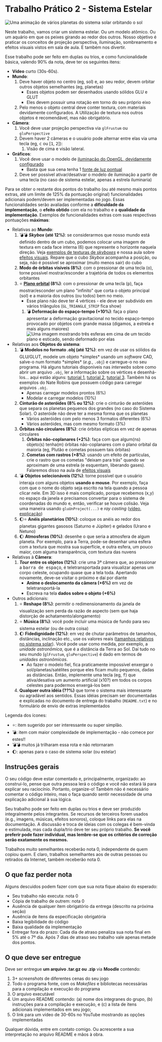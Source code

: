 # Trabalho Prático 2 - Sistema Estelar

![Uma animação de vários planetas do sistema solar orbitando o sol](images/solar.gif)

Neste trabalho, vamos criar um sistema estelar. Ou um modelo atômico. Ou
um aquário em que os peixes girando ao redor dos outros. Nosso objetivo é
praticar os conceitos de projeção perspectiva, iluminação, sombreamento e efeitos visuais
vistos em sala de aula. E também nos divertir.

Esse trabalho pode ser feito em duplas ou trios, e como funcionalidade básica,
valendo 90% da nota, deve ter os seguintes itens:

- **Vídeo** curto (30s-60s).
- **Mundo**:
  1. Deve haver objeto no centro (eg, sol) e, ao seu redor, devem
     orbitar outros objetos semelhantes (eg, planetas)
     - Esses objetos podem ser desenhados usando sólidos GLU e GLUT
     - Eles devem possuir uma rotação em torno do seu próprio eixo
  1. Pelo menos o objeto central deve conter textura,
     com materiais devidamente configurados. A Utilização de textura
     nos outros objetos é recomendável, mas não obrigatório.
- **Câmera**:
  1. Você deve usar projeção perspectiva via `glFrustum` ou `gluPerspective`
  1. Devem haver 2 câmeras e o usuário pode alternar entre elas via uma tecla
     (eg, <kbd>c</kbd> ou [<kbd>1</kbd>, <kbd>2</kbd>]):
     1. Visão de cima e visão lateral.
- **Gráficos**:
  1. Você deve usar o modelo de
     [iluminação do OpenGL, devidamente configurado][lighting]
     - Basta que sua cena tenha 1
       [fonte de luz pontual][lighting-directional]
  1. Deve ser possível ativar/desativar o modelo de iluminação a partir de uma
     tecla (no caso de sistema estelar, apenas a estrela iluminaria)

Para se obter o restante dos pontos do trabalho (ou até mesmo mais pontos
extras, até um limite de 125% da pontuação original) funcionalidades adicionais
podem/devem ser implementadas no jogo. Essas funcionalidades serão avaliadas
conforme a **dificuldade da implementação**, o **efeito obtido** com ela no
trabalho e a **qualidade da implementação**. Exemplos de funcionalidades
extras com suas respectivas pontuações **máximas**:

- Relativas ao **Mundo**:
  1. :bomb::bomb: **_Skybox_ (até 12%)**: se considerarmos que nosso mundo
     está definido dentro de um cubo, podemos colocar uma imagem de textura
     em cada face interna (6) que represente o horizonte naquela direção. Veja
     [exemplos de texturas de _skyboxes_][skybox] e nossa aula sobre
     [efeitos visuais][visual-fx]. Repare que o cubo _Skybox_ acompanha
     a posição, ou seja, não é possível se aproximar (muito menos sair) do cubo
  1. **Modo de órbitas visíveis (8%)**: com o pressionar de uma tecla
     (<kbd>o</kbd>), torne possível mostrar/esconder a trajetória de
     todos os elementos orbitantes
  1. :star: **[Plano orbital][plano-orbital] (8%)**: com o pressionar
     de uma tecla (<kbd>p</kbd>), faça mostrar/esconder um plano "infinito"
     que corta o objeto principal (sol) e a maioria dos outros (ou todos)
     bem no meio.
     - Esse plano não deve ter 4 vértices - ele deve ser subdivido em vários
       triângulos (`GL_TRIANGLE_STRIP` fica show)   
     1. :bomb: **Deformação do espaço-tempo (+10%)**: faça o plano apresentar a
        deformação gravitacional no tecido espaço-tempo provocado por objetos
        com grande massa (digamos, a estrela e mais alguns maiores)
        ![Uma imagem mostrando três esferas em cima de um tecido plano e esticado, sendo deformado por elas](images/deformacao-espaco-tempo.jpg)
- Relativas aos **Objetos do sistema**:
  1. :bomb: **Modelos no formato .obj (até 12%)**: em vez de usar os
     sólidos da GLU/GLUT, modele um objeto \*simples\* usando um _software_
     CAD, salve-o num formato \*simples\* (_e.g._, `.obj`) e carregue-o no
     seu programa. Há alguns tutoriais disponíveis nas _interwebs_ sobre
     como abrir um arquivo `.obj`, ler a informação sobre os vértices e
     desenhá-los... aqui estão alguns: [tutorial 1][obj-tut-1],
     [tutorial 2][obj-tut-2], [tutorial 3][obj-tut-3]. Também há os exemplos
     do Nate Robins que possuem código para carregar arquivos `.obj`.
     - Apenas carregar modelos prontos (6%)
     - Modelar e carregar modelos (10%)
  1. **Cinturão de asteróides (8% ou 12%)**: crie o cinturão de asteróides que
     separa os planetas pequenos dos grandes (no caso do Sistema Solar). O
     asteróide não deve ter a mesma forma que os planetas
     - Vários asteróides com pelo menos 3 formatos diferentes (6%)
     - Vários asteróides, mas com mesmo formato (3%)
  1. **Órbitas não circulares (8%)**: crie órbitas elípticas em vez de apenas
     circulares
     1. **Órbitas não-coplanares (+2%)**: faça com que algum(ns) objeto(s)
        tenha(m) órbitas não-coplanares com o plano orbital da maioria
        (eg, Plutão e cometas possuem tais órbitas)
     1. **Cometas com rastros (+8%)**: usando um efeito de partículas, crie
        o rastro que os cometas "deixam para trás" quando se aproximam de
        uma estrela (e esquentam, liberando gases). Falaremos disso na
        aula de [efeitos visuais][visual-fx]
  1. :bomb: **Objetos selecionáveis (12%)**: torne possível que o usuário
     interaja com alguns objetos **usando o mouse**. Por exemplo, faça com
     que o nome do objeto seja escrito na tela quando a pessoa clicar nele.
     Em 3D isso é mais complicado, porque recebemos (x,y) no espaço da janela
     e precisamos convertar para o sistema de coordenadas do mundo e, então,
     verificar se houve colisão. Veja uma maneira usando `gluUnProject(...)`
     e _ray casting_ ([vídeo][3d-picking-video],
     [explicação][3d-picking-explanation])
  1. :moon::star: **Anéis planetários (10%)**: coloque os anéis ao redor dos
     planetas gigantes gasosos (Saturno e Júpiter) e gelados (Urano e Netuno)
  1. :moon: **Atmosferas (10%)**: desenhe o que seria a atmosfera de algum
     planeta. Por exemplo, para a Terra, pode-se desenhar uma esfera com
     a textura que mostra sua superfície, e outra esfera, um pouco maior,
     com alguma transparência, com textura das nuvens
- Relativas à **Câmera**:
  1. **_Tour_ entre os objetos (12%)**: crie uma 3ª câmera que, ao pressionar
     a <kbd>barra de espaço</kbd>, é teletransportada para visualizar apenas
     um corpo celeste, ocupando quase que a tela toda. Apertando
     novamente, deve-se visitar o próximo e daí por diante
     - **Anime o deslocamento da câmera (+6%)** em vez de teletransportá-la
     - Escreva na tela **dados sobre o objeto (+6%)**
- Outros adicionais:
  1. :star: **Reshape (8%)**: permitir o redimensionamento da janela
     de visualização sem perda da razão de aspecto (sem que haja distorção
     de achatamento/alongamento)
  1. :star: **Música (8%)**: você pode incluir uma música de fundo para
     seu sistema estelar (ou de outra coisa)
  1. :moon: **Fidedignidade (12%)**: em vez de chutar parâmetros de tamanhos,
     distâncias, inclinação etc., use os valores reais
     ([tamanhos relativos no sistema solar][tamanhos-relativos-planetas]).
     Você pode usar como medida, por exemplo, a _unidade astronômica_,
     que é a distância da Terra ao Sol. Daí tudo no seu mundo
     (`glFrustum`, `gluPerspective`) é dado em termos de
     _unidades astronômicas_.
     - Ao fazer o modelo fiel, fica praticamente impossível enxergar
       o sol/planetas/satélites porque eles ficam muito pequenos, dadas
       as distâncias. Então, implemente uma tecla (eg, <kbd>f</kbd>)
       que ativa/desativa um aumento artificial (x10?) em todos os corpos
       celestes para podermos enxergá-los bem
  1. **Qualquer outra idéia (??%)** que torne o sistema mais interessante ou
     agradável aos sentidos. Essas idéias precisam ser documentadas e
     explicadas no documento de entrega do trabalho (`README.txt`) e no
     formulário de envio de extras implementados


Legenda dos ícones:
  - :star:: item sugerido por ser interessante ou super simplão.
  - :bomb:: item com maior complexidade de implementação - não
    comece por estes!!
  - :bomb::bomb: muitos já trilharam essa rota e não retornaram
  - :moon:: apenas para o caso de sistema solar (ou estelar)

## Instruções gerais

O seu código deve estar comentado e, principalmente, organizado: ao
construí-lo, pense que outra pessoa lerá o código e você não estará lá para
explicar seu raciocínio. Portanto, organize-o! Também não é necessário
comentar o código inteiro, mas o faça quando sentir necessidade de uma
explicação adicional à sua lógica.

Seu trabalho pode ser feito em duplas ou trios e deve ser produzido
integralmente pelos integrantes. Se recursos de terceiros forem usados
(e.g., imagens, músicas, efeitos sonoros), coloque links para elas na
documentação. A discussão e troca de ideias com os colegas é bem-vinda e
estimulada, mas cada dupla/trio deve ter seu próprio trabalho.
**Se você preferir pode fazer individual, mas lembre-se que os critérios de correção
serão exatamente os mesmos.**

Trabalhos muito semelhantes receberão nota 0, independente de quem
copiou quem. E claro, trabalhos semelhantes aos de outras pessoas ou
retirados da Internet, também receberão nota 0.


## O que faz perder nota

Alguns descuidos podem fazer com que sua nota fique abaixo do esperado:
- Seu trabalho não executa: nota 0
- Cópia de trabalho de outrem: nota 0
- Ausência de qualquer item obrigatório da entrega (descrito na próxima seção)
- Ausência de itens da especificação obrigatória
- Baixa legibilidade do código
- Baixa qualidade da implementação
- Entregar fora do prazo: Cada dia de atraso penaliza sua nota final em 5% 
até o 7º dia. Após 7 dias de atraso seu trabalho vale apenas metade dos pontos.


## O que deve ser **entregue**

Deve ser entregue **um arquivo .tar.gz ou .zip** via **Moodle** contendo:
 1. 3+ _screenshots_ de diferentes cenas do seu jogo
 1. Todo o programa fonte, com os _Makefiles_ e bibliotecas necessárias
    para a compilação e execução do programa
 1. O arquivo executável
 1. Um arquivo README contendo: (a) nome dos integranes do grupo, (b) instruções para a compilação e execução, e
   (c) a lista de itens adicionais implementados em seu jogo;
 1. O link para um vídeo de 30-60s no YouTube mostrando as opções implementadas

Qualquer dúvida, entre em contato comigo. Ou acrescente a sua interpretação no
arquivo README e mãos à obra.

[plano-orbital]: images/plano-orbital.jpg
[tamanhos-relativos-planetas]: http://www.lesud.com/lesud-astronomy_pageid81.html#sat_size
[menu]: http://www.programming-techniques.com/2012/05/glut-tutorial-creating-menus-and.html
[skybox]: https://www.google.com.br/search?q=skybox&safe=off&hl=pt-BR&source=lnms&tbm=isch&sa=X&ei=jMM_VenRNKuasQSCwYDABw&ved=0CAgQ_AUoAg&biw=1366&bih=599
[lighting]: http://fegemo.github.io/cefet-cg/classes/lighting/#26
[lighting-directional]: http://fegemo.github.io/cefet-cg/classes/lighting/#37
[obj-tut-1]: http://www.opengl-tutorial.org/beginners-tutorials/tutorial-7-model-loading/
[obj-tut-2]: http://netization.blogspot.in/2014/10/loading-obj-files-in-opengl.html
[obj-tut-3]: https://tutorialsplay.com/opengl/2014/09/17/lesson-9-loading-wavefront-obj-3d-models/
[visual-fx]: http://fegemo.github.io/cefet-cg/classes/visual-effects/#4
[height-map]: http://fegemo.github.io/cefet-cg/classes/textures/#43
[3d-picking-video]: https://www.youtube.com/watch?v=XygAhqJlGPI
[3d-picking-explanation]: https://www.bfilipek.com/2012/06/select-mouse-opengl.html
